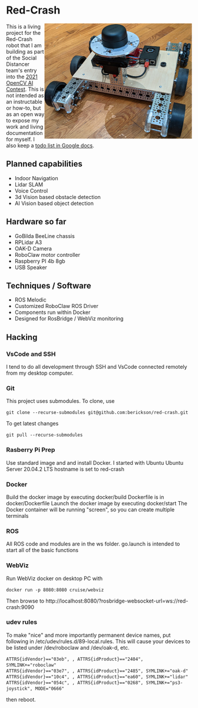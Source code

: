 # Red-Crash
<div style="float:right"><img src="media/red-crash-400.jpg"></img></div>
This is a living project for the Red-Crash robot that I am building as part of the Social Distancer team's entry into the <a href='https://opencv.org/opencv-ai-competition-2021/'>2021 OpenCV AI Contest</a>. This is not intended as an instructable or how-to, but as an open way to expose my work and living documentation for myself. I also keep a <a href="https://docs.google.com/document/d/1KZ22YjeubW1ue_mEz4UHqUBV7ftl6lgPlzKsD_fNuHw/edit?usp=sharing">todo list in Google docs</a>.

## Planned capabilities
- Indoor Navigation
- Lidar SLAM
- Voice Control
- 3d Vision based obstacle detection
- AI Vision based object detection

## Hardware so far

- GoBilda BeeLine chassis
- RPLidar A3
- OAK-D Camera
- RoboClaw motor controller
- Raspberry PI 4b 8gb
- USB Speaker

## Techniques / Software

- ROS Melodic
- Customized RoboClaw ROS Driver
- Components run within Docker
- Designed for RosBridge / WebViz monitoring

## Hacking

### VsCode and SSH
I tend to do all development through SSH and VsCode connected remotely from my desktop computer. 

### Git

This project uses submodules.  To clone, use 
```
git clone --recurse-submodules git@github.com:berickson/red-crash.git
```
To 
get latest changes
```
git pull --recurse-submodules 
``` 

### Rasberry Pi Prep
Use standard image and and install Docker. I started with Ubuntu Ubuntu Server 20.04.2 LTS
hostname is set to red-crash

### Docker
Build the docker image by executing docker/build
Dockerfile is in docker/Dockerfile
Launch the docker image by executing docker/start
The Docker container will be running "screen", so you can create multiple terminals

### ROS
All ROS code and modules are in the ws folder.
go.launch is intended to start all of the basic functions

### WebViz

Run WebViz docker on desktop PC with
```
docker run -p 8080:8080 cruise/webviz
```
Then browse to http://localhost:8080/?rosbridge-websocket-url=ws://red-crash:9090


### udev rules
To make "nice" and more importantly permanent device names, put following in /etc/udev/rules.d/89-local.rules.  This will cause your devices to be listed under /dev/roboclaw and /dev/oak-d, etc.
```
ATTRS{idVendor}=="03eb", , ATTRS{idProduct}=="2404", SYMLINK+="roboclaw"
ATTRS{idVendor}=="03e7", , ATTRS{idProduct}=="2485", SYMLINK+="oak-d"
ATTRS{idVendor}=="10c4", , ATTRS{idProduct}=="ea60", SYMLINK+="lidar"
ATTRS{idVendor}=="054c", , ATTRS{idProduct}=="0268", SYMLINK+="ps3-joystick", MODE="0666"

```
then reboot.
